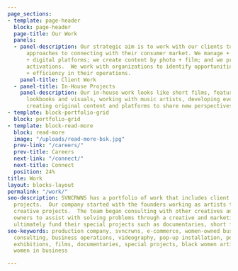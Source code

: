 ```yaml
---
page_sections:
- template: page-header
  block: page-header
  page-title: Our Work
  panels:
  - panel-description: Our strategic aim is to work with our clients to create better
      approaches to connecting with their consumer market. We manage + create e-commerce
      + digital platforms; we create content by photo + film; and we produce branded
      activations.  We work with organizations to identify opportunities of growth
      + efficiency in their operations.
    panel-title: Client Work
  - panel-title: In-House Projects
    panel-description: Our in-house work looks like short films, feature films, fashion
      lookbooks and visuals, working with music artists, developing events + partnerships,
      creating original content and platforms to share new perspectives.
- template: block-portfolio-grid
  block: portfolio-grid
- template: block-read-more
  block: read-more
  image: "/uploads/read-more-bsk.jpg"
  prev-link: "/careers/"
  prev-title: Careers
  next-link: "/connect/"
  next-title: Connect
  position: 24%
title: Work
layout: blocks-layout
permalink: "/work/"
seo-description: SVNCRWNS has a portfolio of work that includes client work and in-house
  projects.  Our company started with the founders working as artists to fund their
  creative projects.  The team began consulting with other creatives and small business
  owners to assist with solving problems through a creative and marketing lens, to
  ultimately fund their special projects such as documentaries, short films and exhibitions.
seo-keywords: production company, svncrwns, e-commerce, women-owned businesses, photography,
  consulting, business operations, videography, pop-up installation, pop-up shop,
  exhibitions, films, documentaries, special projects, black women artists, black
  women in business

---
```

